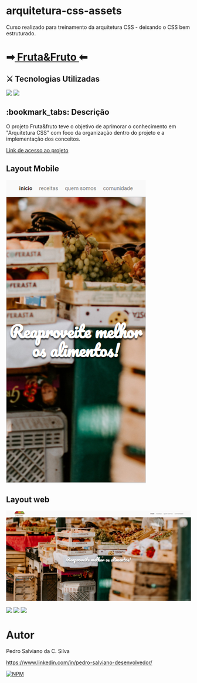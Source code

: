 # arquitetura-css-assets
Curso realizado para treinamento da arquitetura CSS - deixando  o CSS bem estruturado. 


<h1>➡<a href="https://pe-salviano.github.io/arquitetura-css-assets/arquitetura-css-assets/" target="_blank"> Fruta&Fruto </a>⬅</h1>


<h2>⚔ Tecnologias Utilizadas</h2>

<div style="display: inline_block">

<img src="https://img.shields.io/badge/html5-%23E34F26.svg?style=for-the-badge&logo=html5&logoColor=white" />
<img src="https://img.shields.io/badge/css3-%231572B6.svg?style=for-the-badge&logo=css3&logoColor=white" />
  
</div>

<h2>:bookmark_tabs: Descrição</h2>
<p>O projeto Fruta&fruto teve o objetivo de aprimorar o conhecimento em "Arquitetura CSS" com foco da organização dentro do projeto e a implementação dos conceitos.</p>
<p><a href="https://pe-salviano.github.io/arquitetura-css-assets/arquitetura-css-assets/" target="_blank"> Link de acesso ao projeto </a></p>

## Layout Mobile
![Mobile](https://github.com/pe-salviano/arquitetura-css-assets/blob/main/arquitetura-css-assets/assets/img/layout/layout-mobile1.png)



## Layout web
![Web 1](https://github.com/pe-salviano/arquitetura-css-assets/blob/main/arquitetura-css-assets/assets/img/layout/layout-web1.png)


<div style="display: inline_block">
  
<a href = "mailto:pedro.salviano.cs@gmail.com"><img src="https://img.shields.io/badge/-Gmail-%23333?style=for-the-badge&logo=gmail&logoColor=white" target="_blank"></a>
<a href="https://www.linkedin.com/in/pedro-salviano-857917116/" target="_blank"><img src="https://img.shields.io/badge/-LinkedIn-%230077B5?style=for-the-badge&logo=linkedin&logoColor=white" target="_blank"></a>
<a href="https://pe-salviano.github.io/portfolio_pedro/" target="_blank"><img src="https://img.shields.io/badge/-Portf%C3%B3lio-brown?style=for-the-badge&logo=true" target="_blank"></a>
  
</div>



# Autor

Pedro Salviano da C. Silva

https://www.linkedin.com/in/pedro-salviano-desenvolvedor/

[![NPM](https://img.shields.io/npm/l/react)](https://github.com/pe-salviano/portifolio_pedro/blob/main/LICENSE)
